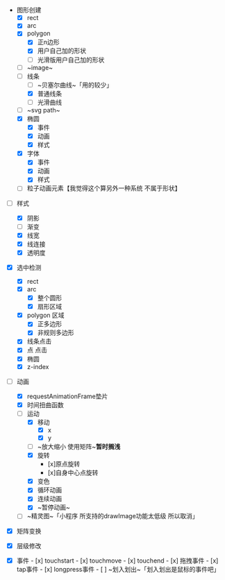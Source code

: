 #

- 图形创建
    - [x] rect
    - [x] arc
    - [x] polygon
        - [x] 正n边形
        - [x] 用户自己加的形状
        - [ ] 光滑版用户自己加的形状
    -  [ ] ~image~
    -  [ ] 线条    
        -  [ ] ~贝塞尔曲线~「用的较少」
        -  [x] 普通线条
        -  [ ] 光滑曲线
    - [ ] ~svg path~
    - [x] 椭圆
        - [x] 事件
        - [x] 动画
        - [x] 样式
    - [x] 字体
        - [x] 事件
        - [x] 动画
        - [x] 样式
    - [ ] 粒子动画元素【我觉得这个算另外一种系统 不属于形状】
-  [ ] 样式
    -  [x] 阴影
    -  [ ] 渐变   
    -  [x] 线宽
    -  [x] 线连接
    -  [x] 透明度

-  [x] 选中检测
    -  [x] rect
    -  [x] arc
        - [x] 整个圆形
        - [x] 扇形区域
    -  [x] polygon 区域 
        -  [x] 正多边形
        -  [x] 非规则多边形
    -  [x] 线条点击
    -  [x] 点 点击
    -  [x] 椭圆
    -  [x] z-index
-  [ ] 动画
    -  [x] requestAnimationFrame垫片
    -  [x] 时间扭曲函数
    -  [ ] 运动
        -  [x] 移动
            -  [x] x
            -  [x] y
        -  [ ] ~放大缩小 使用矩阵~**暂时搁浅**
        -  [x] 旋转
            -  [x]原点旋转
            -  [x]自身中心点旋转
        -  [x] 变色
        -  [x] 循环动画
        -  [x] 连续动画 
        -  [x] ~暂停动画~
    -  [ ] ~精灵图~「小程序 所支持的drawImage功能太低级 所以取消」

- [x] 矩阵变换
- [x] 层级修改
- [x] 事件
        - [x] touchstart
        - [x] touchmove 
        - [x] touchend
        - [x] 拖拽事件
        - [x] tap事件
        - [x] longpress事件
        - [ ] ~划入划出~「划入划出是鼠标的事件吧」
    